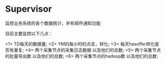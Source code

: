 Supervisor
==========

监控业务系统的各个数据统计，并有邮件通知功能

目前主要监控以下几点：

<1> TD每天的数据量;
<2> YM的每小时的点击，转化;
<3> 每天hasoffer转化是否有重复;
<4> 两个采集节点的采集日志数据 以及他们的总数;
<5> 两个采集节点的批量导出数 以及他们的总数;
<6> 两个采集节点的hadoop数 以及他们的总数;
